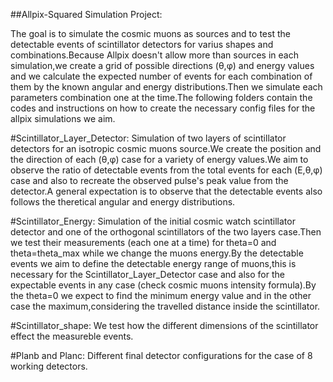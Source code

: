##Allpix-Squared Simulation Project:

The goal is to simulate the cosmic muons as sources and to test the detectable events of scintillator detectors for varius shapes and 
combinations.Because Allpix doesn't allow more than sources in each simulation,we create a grid of possible directions (θ,φ) and energy 
values and we calculate the expected number of events for each combination of them by the known angular and energy distributions.Then we 
simulate each parameters combination one at the time.The following folders contain the codes and instructions on how to create the 
necessary config files for the allpix simulations we aim.

#Scintillator_Layer_Detector:
Simulation of two layers of scintillator detectors for an isotropic cosmic muons source.We create the position and the direction of each 
(θ,φ) case for a variety of energy values.We aim to observe the ratio of detectable events from the total events for each (Ε,θ,φ) case and 
also to recreate the observed pulse's peak value from the detector.A general expectation is to observe that the detectable events also 
follows the theretical angular and energy distributions.

#Scintillator_Energy:
Simulation of the initial cosmic watch scintillator detector and one of the orthogonal scintillators of the two layers case.Then we test 
their measurements (each one at a time) for theta=0 and theta=theta_max while we change the muons energy.By the detectable events we aim to 
define the detectable energy range of muons,this is necessary for the Scintillator_Layer_Detector case and also for the expectable events 
in any case (check cosmic muons intensity formula).By the theta=0 we expect to find the minimum energy value and in the other case the 
maximum,considering the travelled distance inside the scintillator.

#Scintillator_shape:
We test how the different dimensions of the scintillator effect the measureble events.

#Planb and Planc:
Different final detector configurations for the case of 8 working detectors.

